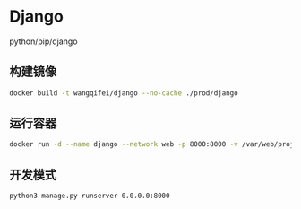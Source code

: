 # Django
python/pip/django

## 构建镜像

```sh
docker build -t wangqifei/django --no-cache ./prod/django
```

##  运行容器

```sh
docker run -d --name django --network web -p 8000:8000 -v /var/web/project/django:/var/web/project/django --restart always wangqifei/django
```

##  开发模式

```sh
python3 manage.py runserver 0.0.0.0:8000
```